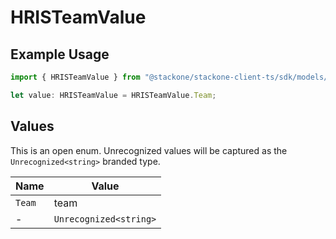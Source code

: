 # HRISTeamValue

## Example Usage

```typescript
import { HRISTeamValue } from "@stackone/stackone-client-ts/sdk/models/shared";

let value: HRISTeamValue = HRISTeamValue.Team;
```

## Values

This is an open enum. Unrecognized values will be captured as the `Unrecognized<string>` branded type.

| Name                   | Value                  |
| ---------------------- | ---------------------- |
| `Team`                 | team                   |
| -                      | `Unrecognized<string>` |